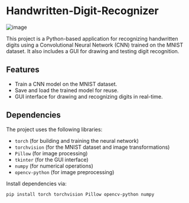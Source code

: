 # Handwritten-Digit-Recognizer

![image](https://github.com/user-attachments/assets/ad4186ff-4c30-49e6-b9b1-7230d3a29700)

This project is a Python-based application for recognizing handwritten digits using a Convolutional Neural Network (CNN) trained on the MNIST dataset. It also includes a GUI for drawing and testing digit recognition.

## Features
- Train a CNN model on the MNIST dataset.
- Save and load the trained model for reuse.
- GUI interface for drawing and recognizing digits in real-time.

## Dependencies
The project uses the following libraries:
- `torch` (for building and training the neural network)
- `torchvision` (for the MNIST dataset and image transformations)
- `Pillow` (for image processing)
- `tkinter` (for the GUI interface)
- `numpy` (for numerical operations)
- `opencv-python` (for image preprocessing)

Install dependencies via:
```bash
pip install torch torchvision Pillow opencv-python numpy

